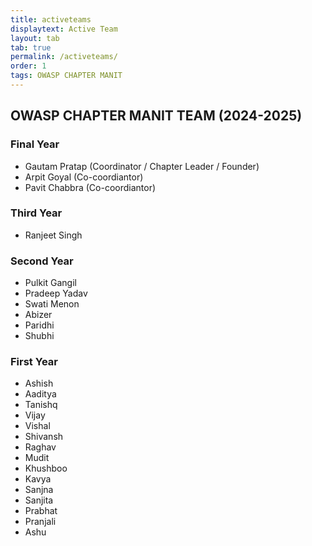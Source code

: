 ```yaml
---
title: activeteams
displaytext: Active Team
layout: tab
tab: true
permalink: /activeteams/
order: 1
tags: OWASP CHAPTER MANIT
---
```


## **OWASP CHAPTER MANIT TEAM (2024-2025)**

### Final Year
 - Gautam Pratap (Coordinator / Chapter Leader / Founder)
 - Arpit Goyal (Co-coordiantor)
 - Pavit Chabbra (Co-coordiantor)

### Third Year
 - Ranjeet Singh

### Second Year
 - Pulkit Gangil
 - Pradeep Yadav
 - Swati Menon
 - Abizer
 - Paridhi
 - Shubhi


### First Year
 - Ashish 
 - Aaditya 
 - Tanishq 
 - Vijay 
 - Vishal 
 - Shivansh
 - Raghav
 - Mudit
 - Khushboo
 - Kavya
 - Sanjna
 - Sanjita
 - Prabhat
 - Pranjali
 - Ashu
